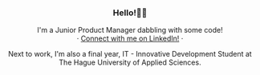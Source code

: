 <h3 align="center">Hello!🙋‍♂️</h3>

<p align="center">
  I'm a Junior Product Manager dabbling with some code!
  <br>
    ·
      <a href="https://www.linkedin.com/in/xander-jennie/">Connect with me on LinkedIn!</a>
    · 
</p>
<p align="center">
  Next to work, I'm also a final year, IT - Innovative Development Student at The Hague University of Applied Sciences.
</p>

<!---
XanderJennie-JPG/XanderJennie-JPG is a ✨ special ✨ repository because its `README.md` (this file) appears on your GitHub profile.
You can click the Preview link to take a look at your changes.
--->
